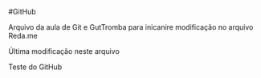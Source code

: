 #GitHub

Arquivo da aula de Git e GutTromba para inicanire
modificação no arquivo Reda.me

Última modificação neste arquivo

Teste do GitHub
